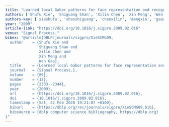 ```yaml
---
title: "Learned local Gabor patterns for face representation and recognition"
authors: ['Shufu Xie', 'Shiguang Shan', 'Xilin Chen', 'Xin Meng', 'Wen Gao 0001']
authors-key: ['xieshufu', 'shanshiguang', 'chenxilin', 'mengxin', 'gaowen']
year: "2009"
article-link: "https://doi.org/10.1016/j.sigpro.2009.02.016"
venue: "Signal Process."
bibex: "@article{DBLP:journals/sigpro/XieSCMG09,
  author    = {Shufu Xie and
               Shiguang Shan and
               Xilin Chen and
               Xin Meng and
               Wen Gao},
  title     = {Learned local Gabor patterns for face representation and recognition},
  journal   = {Signal Process.},
  volume    = {89},
  number    = {12},
  pages     = {2333--2344},
  year      = {2009},
  url       = {https://doi.org/10.1016/j.sigpro.2009.02.016},
  doi       = {10.1016/j.sigpro.2009.02.016},
  timestamp = {Sat, 22 Feb 2020 19:21:07 +0100},
  biburl    = {https://dblp.org/rec/journals/sigpro/XieSCMG09.bib},
  bibsource = {dblp computer science bibliography, https://dblp.org}
}"
---
```

